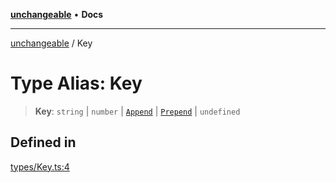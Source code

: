 [**unchangeable**](../README.md) • **Docs**

***

[unchangeable](../README.md) / Key

# Type Alias: Key

> **Key**: `string` \| `number` \| [`Append`](Append.md) \| [`Prepend`](Prepend.md) \| `undefined`

## Defined in

[types/Key.ts:4](https://github.com/nevoland/unchangeable/blob/2346b066c6a3bcab5cd6c3ea00a37b523802ea73/lib/types/Key.ts#L4)
